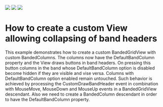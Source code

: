 <!-- default badges list -->
![](https://img.shields.io/endpoint?url=https://codecentral.devexpress.com/api/v1/VersionRange/128626596/13.1.4%2B)
[![](https://img.shields.io/badge/Open_in_DevExpress_Support_Center-FF7200?style=flat-square&logo=DevExpress&logoColor=white)](https://supportcenter.devexpress.com/ticket/details/E2433)
[![](https://img.shields.io/badge/📖_How_to_use_DevExpress_Examples-e9f6fc?style=flat-square)](https://docs.devexpress.com/GeneralInformation/403183)
<!-- default badges end -->
# How to create a custom View allowing collapsing of band headers


<p>This example demonstrates how to create a custom BandedGridView with custom BandedColumns. The columns now have the DefaultBandColumn property and the View draws buttons in band headers. On pressing this button columns in the band whose DefaultBandColumn option is disabled become hidden if they are visible and vise versa. Columns with DefaultBandColumn option enabled remain untouched. Such behavior is achieved by processing the CustomDrawBandHeader event in combination with MouseMove, MouseDown and MouseUp events in a BandedGridView descendant. Also we need to create a BandedColumn descendant in order to have the DefaultBandColumn property.</p>

<br/>


